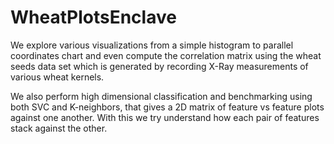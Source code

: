 # WheatPlotsEnclave
We explore various visualizations from a simple histogram to parallel coordinates chart and even compute the correlation matrix using the wheat seeds data set which is generated by recording X-Ray measurements of various wheat kernels.

We also perform high dimensional classification and benchmarking using both SVC and K-neighbors, that gives a 2D matrix of feature vs feature plots against one another. With this we try understand how each pair of features stack against the other.